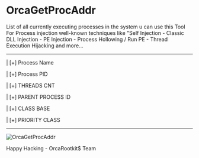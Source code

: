 # OrcaGetProcAddr

List of all currently executing processes in the system u can use this Tool For Process injection well-known techniques like "Self Injection - Classic DLL Injection - PE Injection - Process Hollowing / Run PE - Thread Execution Hijacking and more...

-------------------------
| [+] Process Name   

| [+] Process PID

| [+] THREADS CNT

| [+] PARENT PROCESS ID

| [+] CLASS BASE

| [+] PRIORITY CLASS

-------------------------


![OrcaGetProcAddr](https://github.com/pjxx01/OrcaProcAddr/assets/111459558/f6deefdf-a0e1-4459-8ddf-6354631a3974)


Happy Hacking - OrcaRootkit$ Team
 
